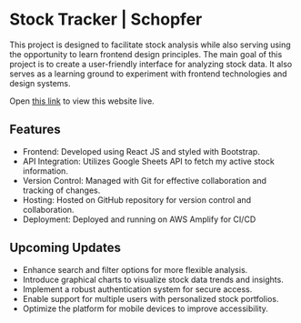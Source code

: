 # Stock Tracker | Schopfer
This project is designed to facilitate stock analysis while also serving using the opportunity to learn frontend design principles. The main goal of this project is to create a user-friendly interface for analyzing stock data. It also serves as a learning ground to experiment with frontend technologies and design systems.

Open [this link](https://main.d38y052kegzvry.amplifyapp.com/) to view this website live.

## Features
- Frontend: Developed using React JS and styled with Bootstrap.
- API Integration: Utilizes Google Sheets API to fetch my active stock information.
- Version Control: Managed with Git for effective collaboration and tracking of changes.
- Hosting: Hosted on GitHub repository for version control and collaboration.
- Deployment: Deployed and running on AWS Amplify for CI/CD


## Upcoming Updates
- Enhance search and filter options for more flexible analysis.
- Introduce graphical charts to visualize stock data trends and insights.
- Implement a robust authentication system for secure access.
- Enable support for multiple users with personalized stock portfolios.
- Optimize the platform for mobile devices to improve accessibility.